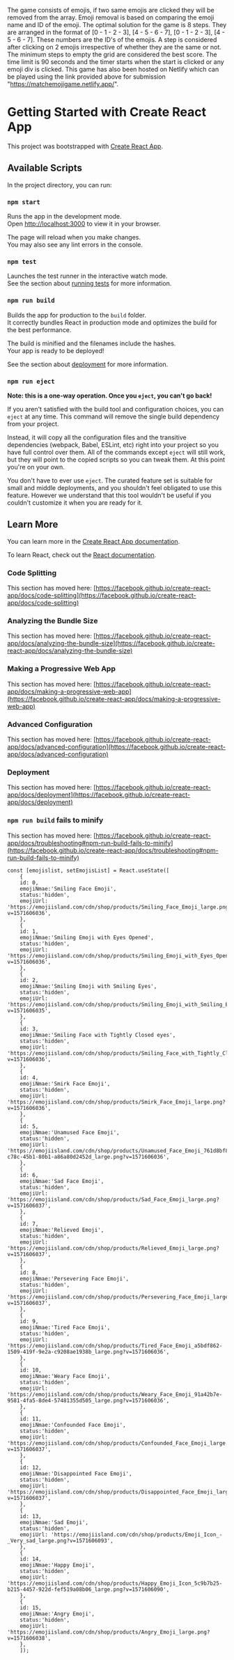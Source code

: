 The game consists of emojis, if two same emojis are clicked they will be removed from the array. Emoji removal is based on comparing the emoji name and ID of the emoji. The optimal solution for the game is 8 steps. They are arranged in the format of [0 - 1 - 2 - 3], [4 - 5 - 6 - 7], [0 - 1 - 2 - 3], [4 - 5 - 6 - 7]. These numbers are the ID's of the emojis. A step is considered after clicking on 2 emojis irrespective of whether they are the same or not. The minimum steps to empty the grid are considered the best score. The time limit is 90 seconds and the timer starts when the start is clicked or any emoji div is clicked. This game has also been hosted on Netlify which can be played using the link provided above for submission "https://matchemojigame.netlify.app/".


# Getting Started with Create React App

This project was bootstrapped with [Create React App](https://github.com/facebook/create-react-app).

## Available Scripts

In the project directory, you can run:

### `npm start`

Runs the app in the development mode.\
Open [http://localhost:3000](http://localhost:3000) to view it in your browser.

The page will reload when you make changes.\
You may also see any lint errors in the console.

### `npm test`

Launches the test runner in the interactive watch mode.\
See the section about [running tests](https://facebook.github.io/create-react-app/docs/running-tests) for more information.

### `npm run build`

Builds the app for production to the `build` folder.\
It correctly bundles React in production mode and optimizes the build for the best performance.

The build is minified and the filenames include the hashes.\
Your app is ready to be deployed!

See the section about [deployment](https://facebook.github.io/create-react-app/docs/deployment) for more information.

### `npm run eject`

**Note: this is a one-way operation. Once you `eject`, you can't go back!**

If you aren't satisfied with the build tool and configuration choices, you can `eject` at any time. This command will remove the single build dependency from your project.

Instead, it will copy all the configuration files and the transitive dependencies (webpack, Babel, ESLint, etc) right into your project so you have full control over them. All of the commands except `eject` will still work, but they will point to the copied scripts so you can tweak them. At this point you're on your own.

You don't have to ever use `eject`. The curated feature set is suitable for small and middle deployments, and you shouldn't feel obligated to use this feature. However we understand that this tool wouldn't be useful if you couldn't customize it when you are ready for it.

## Learn More

You can learn more in the [Create React App documentation](https://facebook.github.io/create-react-app/docs/getting-started).

To learn React, check out the [React documentation](https://reactjs.org/).

### Code Splitting

This section has moved here: [https://facebook.github.io/create-react-app/docs/code-splitting](https://facebook.github.io/create-react-app/docs/code-splitting)

### Analyzing the Bundle Size

This section has moved here: [https://facebook.github.io/create-react-app/docs/analyzing-the-bundle-size](https://facebook.github.io/create-react-app/docs/analyzing-the-bundle-size)

### Making a Progressive Web App

This section has moved here: [https://facebook.github.io/create-react-app/docs/making-a-progressive-web-app](https://facebook.github.io/create-react-app/docs/making-a-progressive-web-app)

### Advanced Configuration

This section has moved here: [https://facebook.github.io/create-react-app/docs/advanced-configuration](https://facebook.github.io/create-react-app/docs/advanced-configuration)

### Deployment

This section has moved here: [https://facebook.github.io/create-react-app/docs/deployment](https://facebook.github.io/create-react-app/docs/deployment)

### `npm run build` fails to minify

This section has moved here: [https://facebook.github.io/create-react-app/docs/troubleshooting#npm-run-build-fails-to-minify](https://facebook.github.io/create-react-app/docs/troubleshooting#npm-run-build-fails-to-minify)

    const [emojislist, setEmojisList] = React.useState([
        {
        id: 0,
        emojiNmae:'Smiling Face Emoji',
        status:'hidden',
        emojiUrl: 'https://emojiisland.com/cdn/shop/products/Smiling_Face_Emoji_large.png?v=1571606036',
        },
        {
        id: 1,
        emojiNmae:'Smiling Emoji with Eyes Opened',
        status:'hidden',
        emojiUrl: 'https://emojiisland.com/cdn/shop/products/Smiling_Emoji_with_Eyes_Opened_large.png?v=1571606036',
        },
        {
        id: 2,
        emojiNmae:'Smiling Emoji with Smiling Eyes',
        status:'hidden',
        emojiUrl: 'https://emojiisland.com/cdn/shop/products/Smiling_Emoji_with_Smiling_Eyes_large.png?v=1571606035',
        },
        {
        id: 3,
        emojiNmae:'Smiling Face with Tightly Closed eyes',
        status:'hidden',
        emojiUrl: 'https://emojiisland.com/cdn/shop/products/Smiling_Face_with_Tightly_Closed_eyes_large.png?v=1571606036',
        },
        {
        id: 4,
        emojiNmae:'Smirk Face Emoji',
        status:'hidden',
        emojiUrl: 'https://emojiisland.com/cdn/shop/products/Smirk_Face_Emoji_large.png?v=1571606036',
        },
        {
        id: 5,
        emojiNmae:'Unamused Face Emoji',
        status:'hidden',
        emojiUrl: 'https://emojiisland.com/cdn/shop/products/Unamused_Face_Emoji_761d8bf8-c78c-45b1-80b1-a86a80d2452d_large.png?v=1571606036',
        },
        {
        id: 6,
        emojiNmae:'Sad Face Emoji',
        status:'hidden',
        emojiUrl: 'https://emojiisland.com/cdn/shop/products/Sad_Face_Emoji_large.png?v=1571606037',
        },
        {
        id: 7,
        emojiNmae:'Relieved Emoji',
        status:'hidden',
        emojiUrl: 'https://emojiisland.com/cdn/shop/products/Relieved_Emoji_large.png?v=1571606037',
        },
        {
        id: 8,
        emojiNmae:'Persevering Face Emoji',
        status:'hidden',
        emojiUrl: 'https://emojiisland.com/cdn/shop/products/Persevering_Face_Emoji_large.png?v=1571606037',
        },
        {
        id: 9,
        emojiNmae:'Tired Face Emoji',
        status:'hidden',
        emojiUrl: 'https://emojiisland.com/cdn/shop/products/Tired_Face_Emoji_a5bdf862-1509-419f-9e2a-c9208ae1938b_large.png?v=1571606036',
        },
        {
        id: 10,
        emojiNmae:'Weary Face Emoji',
        status:'hidden',
        emojiUrl: 'https://emojiisland.com/cdn/shop/products/Weary_Face_Emoji_91a42b7e-9581-4fa5-8de4-57481355d505_large.png?v=1571606036',
        },
        {
        id: 11,
        emojiNmae:'Confounded Face Emoji',
        status:'hidden',
        emojiUrl: 'https://emojiisland.com/cdn/shop/products/Confounded_Face_Emoji_large.png?v=1571606037',
        },
        {
        id: 12,
        emojiNmae:'Disappointed Face Emoji',
        status:'hidden',
        emojiUrl: 'https://emojiisland.com/cdn/shop/products/Disappointed_Face_Emoji_large.png?v=1571606037',
        },
        {
        id: 13,
        emojiNmae:'Sad Emoji',
        status:'hidden',
        emojiUrl: 'https://emojiisland.com/cdn/shop/products/Emoji_Icon_-_Very_sad_large.png?v=1571606093',
        },
        {
        id: 14,
        emojiNmae:'Happy Emoji',
        status:'hidden',
        emojiUrl: 'https://emojiisland.com/cdn/shop/products/Happy_Emoji_Icon_5c9b7b25-b215-4457-922d-fef519a08b06_large.png?v=1571606090',
        },
        {
        id: 15,
        emojiNmae:'Angry Emoji',
        status:'hidden',
        emojiUrl: 'https://emojiisland.com/cdn/shop/products/Angry_Emoji_large.png?v=1571606038',
        },
        ]);